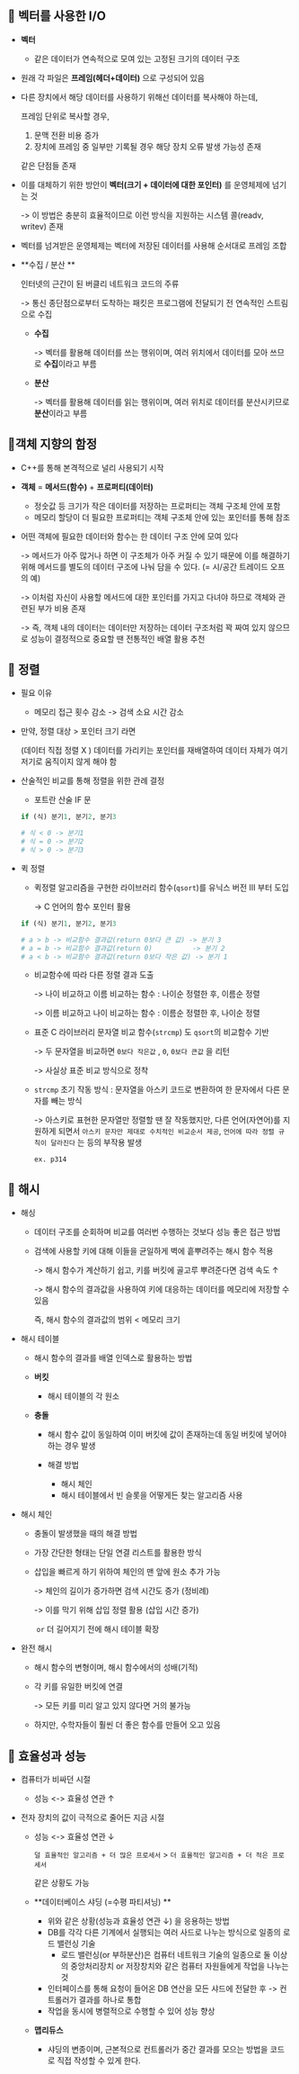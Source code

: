 ## :pushpin: 벡터를 사용한 I/O   

- **벡터**  
  - 같은 데이터가 연속적으로 모여 있는 고정된 크기의 데이터 구조    



- 원래 각 파일은 **프레임(헤더+데이터)** 으로 구성되어 있음     

- 다른 장치에서 해당 데이터를 사용하기 위해선 데이터를 복사해야 하는데, 

  프레임 단위로 복사할 경우, 

  1.  문맥 전환 비용 증가  
  2. 장치에 프레임 중 일부만 기록될 경우 해당 장치 오류 발생 가능성 존재 

  같은 단점들 존재 

- 이를 대체하기 위한 방안이 **벡터(크기 + 데이터에 대한 포인터)** 를 운영체제에 넘기는 것   

  -> 이 방법은 충분히 효율적이므로 이런 방식을 지원하는 시스템 콜(readv, writev) 존재     

- 벡터를 넘겨받은 운영체제는 벡터에 저장된 데이터를 사용해 순서대로 프레임 조합  



- **수집 / 분산 **  

  인터넷의 근간이 된 버클리 네트워크 코드의 주류

  -> 통신 종단점으로부터 도착하는 패킷은 프로그램에 전달되기 전 연속적인 스트림으로 수집   

  - **수집** 

    -> 벡터를 활용해 데이터를 쓰는 행위이며, 여러 위치에서 데이터를 모아 쓰므로 **수집**이라고 부름     

  - **분산**  

    -> 벡터를 활용해 데이터를 읽는 행위이며, 여러 위치로 데이터를 분산시키므로 **분산**이라고 부름     



 ## :pushpin:객체 지향의 함정    

- C++를 통해 본격적으로 널리 사용되기 시작     

- **객체** = **메서드(함수)** + **프로퍼티(데이터)**    

  - 정숫값 등 크기가 작은 데이터를 저장하는 프로퍼티는 객체 구조체 안에 포함   
  - 메모리 할당이 더 필요한 프로퍼티는 객체 구조체 안에 있는 포인터를 통해 참조    

- 어떤 객체에 필요한 데이터와 함수는 한 데이터 구조 안에 모여 있다    

  -> 메서드가 아주 많거나 하면 이 구조체가 아주 커질 수 있기 때문에 이를 해결하기 위해 메서드를 별도의 데이터 구조에 나눠 담을 수 있다. (= 시/공간 트레이드 오프의 예)       

  -> 이처럼 자신이 사용할 메서드에 대한 포인터를 가지고 다녀야 하므로 객체와 관련된 부가 비용 존재      

  -> 즉, 객체 내의 데이터는 데이터만 저장하는 데이터 구조처럼 꽉 짜여 있지 않으므로 성능이 결정적으로 중요할 땐 전통적인 배열 활용 추천     



## :pushpin: 정렬 

- 필요 이유   

  - 메모리 접근 횟수 감소 -> 검색 소요 시간 감소     

- 만약, 정렬 대상 > 포인터 크기 라면   

  (데이터 직접 정렬 X ) 데이터를 가리키는 포인터를 재배열하여 데이터 자체가 여기저기로 움직이지 않게 해야 함   

- 산술적인 비교를 통해 정렬을 위한 관례 결정     

  - 포트란 산술 IF 문     

  ```python
  if (식) 분기1, 분기2, 분기3  
  
  # 식 < 0 -> 분기1
  # 식 = 0 -> 분기2
  # 식 > 0 -> 분기3
  ```

- 퀵 정렬   

  - 퀵정렬 알고리즘을 구현한 라이브러리 함수(`qsort`)를 유닉스 버전 III 부터 도입      

    -> C 언어의 함수 포인터 활용   

  ```python
  if (식) 분기1, 분기2, 분기3  
  
  # a > b -> 비교함수 결과값(return 0보다 큰 값) -> 분기 3 
  # a = b -> 비교함수 결과값(return 0) 		 -> 분기 2
  # a < b -> 비교함수 결과값(return 0보다 작은 값) -> 분기 1
  ```

  - 비교함수에 따라 다른 정렬 결과 도출   

    -> 나이 비교하고 이름 비교하는 함수 : 나이순 정렬한 후, 이름순 정렬   

    -> 이름 비교하고 나이 비교하는 함수 : 이름순 정렬한 후, 나이순 정렬   

  - 표준 C 라이브러리 문자열 비교 함수(`strcmp`) 도 `qsort`의 비교함수 기반   

    -> 두 문자열을 비교하면 `0보다 작은값` , `0`, `0보다 큰값` 을 리턴    

    -> 사실상 표준 비교 방식으로 정착     

  - `strcmp` 초기 작동 방식 : 문자열을 아스키 코드로 변환하여 한 문자에서 다른 문자를 빼는 방식 

    -> 아스키로 표현한 문자열만 정렬할 땐 잘 작동했지만, 다른 언어(자연어)를 지원하게 되면서 `아스키 문자만 제대로 수치적인 비교순서 제공`, `언어에 따라 정렬 규칙이 달라진다` 는 등의 부작용 발생    

    `ex. p314`     



## :pushpin: 해시 

- 해싱  

  - 데이터 구조를 순회하며 비교를 여러번 수행하는 것보다 성능 좋은 접근 방법   

  - 검색에 사용할 키에 대해 이들을 균일하게 벽에 흩뿌려주는 해시 함수 적용    

    -> 해시 함수가 계산하기 쉽고, 키를 버킷에 골고루 뿌려준다면 검색 속도 ↑   

    -> 해시 함수의 결과값을 사용하여 키에 대응하는 데이터를 메모리에 저장할 수 있음    

    즉, 해시 함수의 결과값의 범위 < 메모리 크기     

- 해시 테이블  

  - 해시 함수의 결과를 배열 인덱스로 활용하는 방법     

  - **버킷**  

    - 해시 테이블의 각 원소       

  - **충돌**  

    - 해시 함수 값이 동일하여 이미 버킷에 값이 존재하는데 동일 버킷에 넣어야 하는 경우 발생       

    - 해결 방법   
      - 해시 체인   
      - 해시 테이블에서 빈 슬롯을 어떻게든 찾는 알고리즘 사용    



- 해시 체인   

  - 충돌이 발생했을 때의 해결 방법   

  - 가장 간단한 형태는 단일 연결 리스트를 활용한 방식      

  - 삽입을 빠르게 하기 위하여 체인의 맨 앞에 원소 추가 가능     

    -> 체인의 길이가 증가하면 검색 시간도 증가 (정비례)   

    -> 이를 막기 위해 삽입 정렬 활용 (삽입 시간 증가)       

    ​	`or` 더 길어지기 전에 해시 테이블 확장     



- 완전 해시   

  - 해시 함수의 변형이며, 해시 함수에서의 성배(기적)   

  - 각 키를 유일한 버킷에 연결   

    -> 모든 키를 미리 알고 있지 않다면 거의 불가능   

  - 하지만, 수학자들이 훨씬 더 좋은 함수를 만들어 오고 있음    



## :pushpin: 효율성과 성능

- 컴퓨터가 비싸던 시절   

  - 성능 <-> 효율성 연관 ↑    

- 전자 장치의 값이 극적으로 줄어든 지금 시절   

  - 성능 <-> 효율성 연관 ↓    

    `덜 효율적인 알고리즘 + 더 많은 프로세서` > `더 효율적인 알고리즘 + 더 적은 프로세서`  

    같은 상황도 가능     

  - **데이터베이스 샤딩 (=수평 파티셔닝)  **    

    - 위와 같은 상황(성능과 효율성 연관 ↓) 을 응용하는 방법          
    - DB를 각각 다른 기계에서 실행되는 여러 사드로 나누는 방식으로 일종의 로드 밸런싱 기술         
      - 로드 밸런싱(or 부하분산)은 컴퓨터 네트워크 기술의 일종으로 둘 이상의 중앙처리장치 or 저장창치와 같은 컴퓨터 자원들에게 작업을 나누는 것      
    - 인터페이스를 통해 요청이 들어온 DB 연산을 모든 샤드에 전달한 후 -> 컨트롤러가 결과를 하나로 통합     
    - 작업을 동시에 병렬적으로 수행할 수 있어 성능 향상     

  - **맵리듀스**  

    - 샤딩의 변종이며, 근본적으로 컨트롤러가 중간 결과를 모으는 방법을 코드로 직접 작성할 수 있게 한다.     



